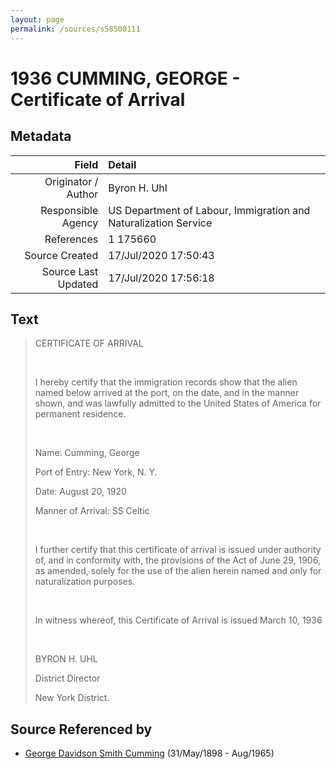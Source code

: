 ```yaml
---
layout: page
permalink: /sources/s58508111
---
```


# 1936 CUMMING, GEORGE - Certificate of Arrival

## Metadata

Field | Detail
---:|:---
Originator / Author | Byron H. Uhl
Responsible Agency | US Department of Labour, Immigration and Naturalization Service
References | 1 175660
Source Created | 17/Jul/2020 17:50:43
Source Last Updated | 17/Jul/2020 17:56:18

## Text

> CERTIFICATE OF ARRIVAL
>
> <br/>
>
> I hereby certify that the immigration records show that the alien named below arrived at the port, on the date, and in the manner shown, and was lawfully admitted to the United States of America for permanent residence.
>
> <br/>
>
> Name: Cumming, George
>
> Port of Entry: New York, N. Y.
>
> Date: August 20, 1920
>
> Manner of Arrival: SS Celtic
>
> <br/>
>
> I further certify that this certificate of arrival is issued under authority of, and in conformity with, the provisions of the Act of June 29, 1906, as amended, solely for the use of the alien herein named and only for naturalization purposes.
>
> <br/>
>
> In witness whereof, this Certificate of Arrival is issued March 10, 1936
>
> <br/>
>
> BYRON H. UHL
>
> District Director
>
> New York District.
>

## Source Referenced by

* [George Davidson Smith Cumming](../people/@13773669@-george-davidson-smith-cumming-b1898-5-31-d1965-8.md) (31/May/1898 - Aug/1965)
